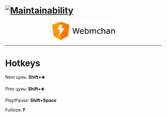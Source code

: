 
# [![Maintainability](https://api.codeclimate.com/v1/badges/f5c8b05cfea2912c4f53/maintainability)](https://codeclimate.com/github/astra1/webmchan/maintainability)

<p align="center"><img width="40%" src="src/assets/icons/png/webmchan-logo.png" /></p>

--------------------------------------------------------------------------------

# Hotkeys

Next цуиь: **Shift+🡺**

Prev цуиь: **Shift+🡸**

Play/Pause: **Shift+Space**

Fullsize: **F**